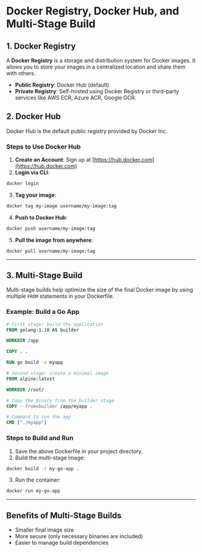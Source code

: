 
# Docker Registry, Docker Hub, and Multi-Stage Build

## 1. Docker Registry

A **Docker Registry** is a storage and distribution system for Docker images. It allows you to store your images in a centralized location and share them with others.

- **Public Registry**: Docker Hub (default)
- **Private Registry**: Self-hosted using Docker Registry or third-party services like AWS ECR, Azure ACR, Google GCR.

## 2. Docker Hub

Docker Hub is the default public registry provided by Docker Inc.

### Steps to Use Docker Hub

1. **Create an Account**: Sign up at [https://hub.docker.com](https://hub.docker.com)
2. **Login via CLI**:

```bash
docker login
```

3. **Tag your image**:

```bash
docker tag my-image username/my-image:tag
```

4. **Push to Docker Hub**:

```bash
docker push username/my-image:tag
```

5. **Pull the image from anywhere**:

```bash
docker pull username/my-image:tag
```

---

## 3. Multi-Stage Build

Multi-stage builds help optimize the size of the final Docker image by using multiple `FROM` statements in your Dockerfile.

### Example: Build a Go App

```dockerfile
# First stage: build the application
FROM golang:1.18 AS builder

WORKDIR /app

COPY . .

RUN go build -o myapp

# Second stage: create a minimal image
FROM alpine:latest

WORKDIR /root/

# Copy the binary from the builder stage
COPY --from=builder /app/myapp .

# Command to run the app
CMD ["./myapp"]
```

### Steps to Build and Run

1. Save the above Dockerfile in your project directory.
2. Build the multi-stage image:

```bash
docker build -t my-go-app .
```

3. Run the container:

```bash
docker run my-go-app
```

---

## Benefits of Multi-Stage Builds

- Smaller final image size
- More secure (only necessary binaries are included)
- Easier to manage build dependencies
